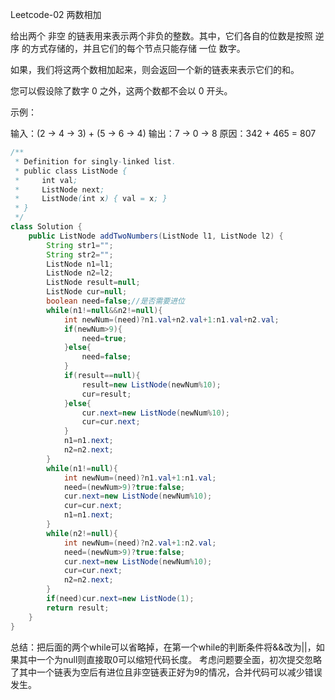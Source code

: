 Leetcode-02  两数相加

给出两个 非空 的链表用来表示两个非负的整数。其中，它们各自的位数是按照 逆序 的方式存储的，并且它们的每个节点只能存储 一位 数字。

如果，我们将这两个数相加起来，则会返回一个新的链表来表示它们的和。

您可以假设除了数字 0 之外，这两个数都不会以 0 开头。

示例：

输入：(2 -> 4 -> 3) + (5 -> 6 -> 4)
输出：7 -> 0 -> 8
原因：342 + 465 = 807

```java
/**
 * Definition for singly-linked list.
 * public class ListNode {
 *     int val;
 *     ListNode next;
 *     ListNode(int x) { val = x; }
 * }
 */
class Solution {
    public ListNode addTwoNumbers(ListNode l1, ListNode l2) {
        String str1="";
        String str2="";
        ListNode n1=l1;
        ListNode n2=l2;
        ListNode result=null;
        ListNode cur=null;
        boolean need=false;//是否需要进位
        while(n1!=null&&n2!=null){
            int newNum=(need)?n1.val+n2.val+1:n1.val+n2.val;
            if(newNum>9){
                need=true;
            }else{
                need=false;
            }
            if(result==null){
                result=new ListNode(newNum%10);
                cur=result;
            }else{
                cur.next=new ListNode(newNum%10);
                cur=cur.next;
            }
            n1=n1.next;
            n2=n2.next;
        }
        while(n1!=null){
            int newNum=(need)?n1.val+1:n1.val;
            need=(newNum>9)?true:false;
            cur.next=new ListNode(newNum%10);
            cur=cur.next;
            n1=n1.next;
        }
        while(n2!=null){
            int newNum=(need)?n2.val+1:n2.val;
            need=(newNum>9)?true:false;
            cur.next=new ListNode(newNum%10);
            cur=cur.next;
            n2=n2.next;
        }
        if(need)cur.next=new ListNode(1);
        return result;
    }
}
```



总结：把后面的两个while可以省略掉，在第一个while的判断条件将&&改为||，如果其中一个为null则直接取0可以缩短代码长度。
      考虑问题要全面，初次提交忽略了其中一个链表为空后有进位且非空链表正好为9的情况，合并代码可以减少错误发生。
